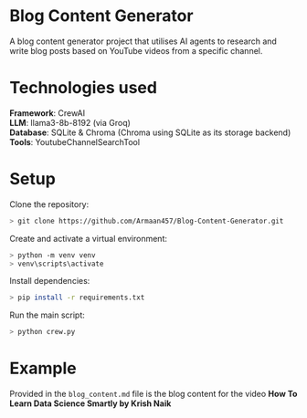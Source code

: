 # Blog Content Generator

A blog content generator project that utilises AI agents to research and write blog posts based on YouTube videos from a specific channel.

# Technologies used
**Framework**: CrewAI <br>
**LLM**: llama3-8b-8192 (via Groq) <br>
**Database**: SQLite & Chroma (Chroma using SQLite as its storage backend) <br>
**Tools**: YoutubeChannelSearchTool <br>

# Setup

Clone the repository:

```sh
> git clone https://github.com/Armaan457/Blog-Content-Generator.git
```

Create and activate a virtual environment:

```sh
> python -m venv venv
> venv\scripts\activate
```

Install dependencies:

```sh
> pip install -r requirements.txt
```

Run the main script:

```sh
> python crew.py
```

# Example

Provided in the `blog_content.md` file is the blog content for the video **How To Learn Data Science Smartly  by Krish Naik**